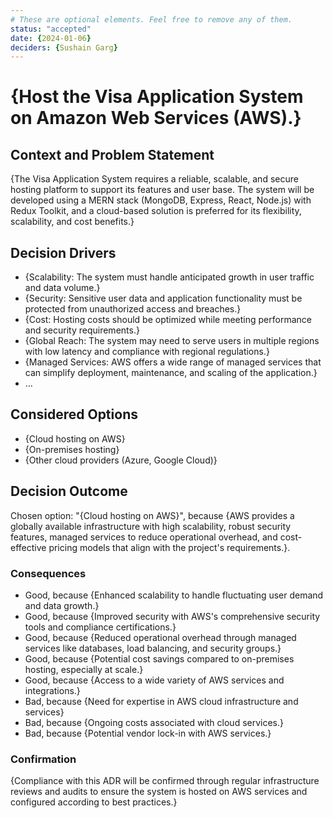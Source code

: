 ```yaml
---
# These are optional elements. Feel free to remove any of them.
status: "accepted"
date: {2024-01-06}
deciders: {Sushain Garg}
---
```

# {Host the Visa Application System on Amazon Web Services (AWS).}

## Context and Problem Statement

{The Visa Application System requires a reliable, scalable, and secure hosting platform to support its features and user base. The system will be developed using a MERN stack (MongoDB, Express, React, Node.js) with Redux Toolkit, and a cloud-based solution is preferred for its flexibility, scalability, and cost benefits.}

<!-- This is an optional element. Feel free to remove. -->
## Decision Drivers

* {Scalability: The system must handle anticipated growth in user traffic and data volume.}
* {Security: Sensitive user data and application functionality must be protected from unauthorized access and breaches.}
* {Cost: Hosting costs should be optimized while meeting performance and security requirements.}
* {Global Reach: The system may need to serve users in multiple regions with low latency and compliance with regional regulations.}
* {Managed Services: AWS offers a wide range of managed services that can simplify deployment, maintenance, and scaling of the application.}
* … <!-- numbers of drivers can vary -->

## Considered Options

* {Cloud hosting on AWS}
* {On-premises hosting}
* {Other cloud providers (Azure, Google Cloud)}

## Decision Outcome

Chosen option: "{Cloud hosting on AWS}", because
{AWS provides a globally available infrastructure with high scalability, robust security features, managed services to reduce operational overhead, and cost-effective pricing models that align with the project's requirements.}.

<!-- This is an optional element. Feel free to remove. -->
### Consequences

* Good, because {Enhanced scalability to handle fluctuating user demand and data growth.}
* Good, because {Improved security with AWS's comprehensive security tools and compliance certifications.}
* Good, because {Reduced operational overhead through managed services like databases, load balancing, and security groups.}
* Good, because {Potential cost savings compared to on-premises hosting, especially at scale.}
* Good, because {Access to a wide variety of AWS services and integrations.}
* Bad, because {Need for expertise in AWS cloud infrastructure and services}
* Bad, because {Ongoing costs associated with cloud services.}
* Bad, because {Potential vendor lock-in with AWS services.}


### Confirmation

{Compliance with this ADR will be confirmed through regular infrastructure reviews and audits to ensure the system is hosted on AWS services and configured according to best practices.}

